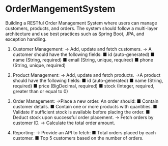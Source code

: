 # OrderMangementSystem
Building a RESTful Order Management System where users can manage customers, products, and orders. The system should follow a multi-layer architecture and use best practices such as Spring Boot, JPA, and exception handling.

1. Customer Management:
   -> Add, update and fetch customers.
   -> A customer should have the following fields:
     ■  id (auto-generated)
     ■ name (String, required)
     ■ email (String, unique, required)
     ■ phone (String, unique, required)

2. Product Management:
  -> Add, update and fetch products.
  ->A product should have the following fields:
     ■ id (auto-generated)
     ■ name (String, required)
     ■ price (BigDecimal, required)
     ■ stock (Integer, required, greater than or equal to 0)

3. Order Management:
  ->Place a new order. An order should:
      ■ Contain customer details.
      ■ Contain one or more products with quantities.
      ■ Validate if sufficient stock is available before placing the order.
      ■ Deduct stock upon successful order placement.
  -> Fetch orders by customer ID.
  -> Calculate the total order amount.
4. Reporting:
  -> Provide an API to fetch:
      ■ Total orders placed by each customer.
      ■ Top 5 customers based on the number of orders.
